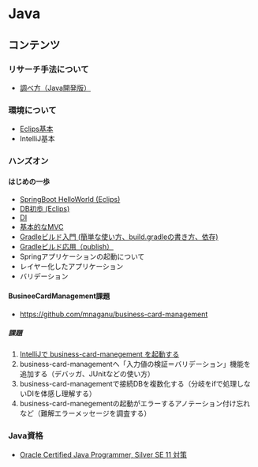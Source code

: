 # Java

## コンテンツ

### リサーチ手法について

- [調べ方（Java開発版）](./researchAndDevelopment.md)

### 環境について

- [Eclips基本](./setup_eclips.md)
- IntelliJ基本

### ハンズオン

#### はじめの一歩

- [SpringBoot HelloWorld (Eclips)](./springboot_helloworld.md)
- [DB初歩 (Eclips)](./springboot_db_intro.md)
- [DI](https://qiita.com/kazuki43zoo/items/7a0e96573e930ac934ed)
- [基本的なMVC](http://terasolunaorg.github.io/guideline/current/ja/Overview/FirstApplication.html)
- [Gradleビルド入門 (簡単な使い方、build.gradleの書き方、依存)](https://pleiades.io/help/idea/getting-started-with-gradle.html)
- [Gradleビルド応用（publish）](https://pleiades.io/help/idea/add-a-gradle-library-to-the-maven-repository.html)
- Springアプリケーションの起動について
- レイヤー化したアプリケーション
- バリデーション
  

#### BusineeCardManagement課題

- https://github.com/mnaganu/business-card-management

##### 課題

1. [IntelliJで business-card-manegement を起動する](./bcm_intellij_first-step.md)
3. business-card-managementへ「入力値の検証＝バリデーション」機能を追加する（デバッガ、JUnitなどの使い方）
4. business-card-managementで接続DBを複数化する（分岐をifで処理しないDIを体感し理解する）
5. business-card-manegementの起動がエラーするアノテーション付け忘れなど（難解エラーメッセージを調査する）

### Java資格

- [Oracle Certified Java Programmer, Silver SE 11 対策](./ocjp_silver.md)
